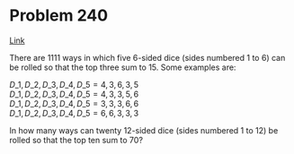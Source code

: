 # Problem 240

[Link](https://projecteuler.net/problem=240)

There are $1111$ ways in which five $6$-sided dice (sides numbered $1$ to $6$) can be rolled so that the top three sum to $15$. Some examples are:  
  
$D\_1,D\_2,D\_3,D\_4,D\_5 = 4,3,6,3,5$  
$D\_1,D\_2,D\_3,D\_4,D\_5 = 4,3,3,5,6$  
$D\_1,D\_2,D\_3,D\_4,D\_5 = 3,3,3,6,6$  
$D\_1,D\_2,D\_3,D\_4,D\_5 = 6,6,3,3,3$  
  
In how many ways can twenty $12$-sided dice (sides numbered $1$ to $12$) be rolled so that the top ten sum to $70$?
